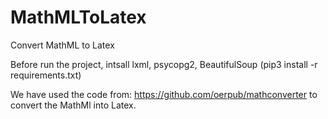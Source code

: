 # MathMLToLatex
Convert MathML to Latex

Before run the project, intsall lxml, psycopg2, BeautifulSoup
(pip3 install -r requirements.txt)

We have used the code from: https://github.com/oerpub/mathconverter to convert the MathMl into Latex.

